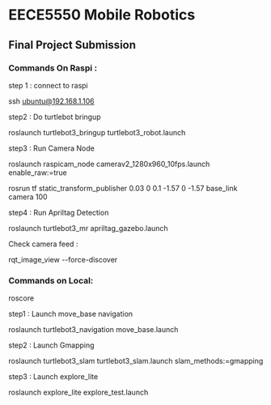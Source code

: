 # EECE5550 Mobile Robotics

## Final Project Submission

### Commands On Raspi :
 step 1 :  connect to raspi
 
 ssh ubuntu@192.168.1.106

step2 : Do turtlebot bringup

roslaunch turtlebot3_bringup turtlebot3_robot.launch

step3 : Run Camera Node

roslaunch raspicam_node camerav2_1280x960_10fps.launch enable_raw:=true

rosrun tf static_transform_publisher 0.03 0 0.1 -1.57 0 -1.57 base_link camera 100

step4 : Run Apriltag Detection

roslaunch turtlebot3_mr apriltag_gazebo.launch

Check camera feed :

rqt_image_view --force-discover


### Commands on Local:

roscore

step1 : Launch move_base navigation

roslaunch turtlebot3_navigation move_base.launch 

step2 : Launch Gmapping 

roslaunch turtlebot3_slam turtlebot3_slam.launch slam_methods:=gmapping


step3 : Launch explore_lite

roslaunch explore_lite explore_test.launch



